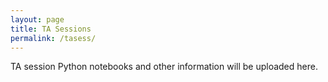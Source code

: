 ```yaml
---
layout: page
title: TA Sessions
permalink: /tasess/
---
```


TA session Python notebooks and other information will be uploaded here. 

<!--
| TA Session #                       | Week of         |  Resources             
|:---------------------------:|:------------:|:-------------------:
|1-2|27 January and 3 February 2020|[Notebook 1(ipynb)](/tasess/TAsess1and2.ipynb), [Notebook 2(ipynb)](/tasess/ClassesInPython.ipynb)
|3|10 February 2020|[Slides](/tasess/MachineLearningPipeline.pdf)
|6|14 October 2019| [Notebook (ipynb)](/tasess/keras_intro_TA_session.ipynb)
|7|21 October 2019| [Notebook (ipynb)](/tasess/TAsessoct21.ipynb)
|8|28 October 2019| [Notebook (ipynb)](/tasess/low_level_ta_sess.ipynb)
|9|07 November 2019| [Notebook (ipynb)](/tasess/Comparing_incoherent_vs_coherent_imaging.ipynb)
-->

